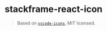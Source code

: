 # stackframe-react-icon
> Based on [`vscode-icons`](https://github.com/vscode-icons/vscode-icons), MIT licensed.